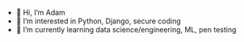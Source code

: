 - 👋 Hi, I’m Adam
- 👀 I’m interested in Python, Django, secure coding
- 🌱 I’m currently learning data science/engineering, ML, pen testing

<!---
agreen81/agreen81 is a ✨ special ✨ repository because its `README.md` (this file) appears on your GitHub profile.
You can click the Preview link to take a look at your changes.
--->
